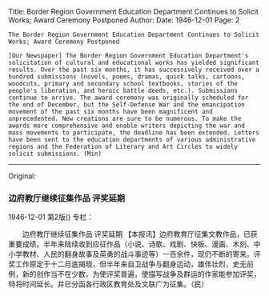 Title: Border Region Government Education Department Continues to Solicit Works; Award Ceremony Postponed
Author:
Date: 1946-12-01
Page: 2

	The Border Region Government Education Department Continues to Solicit Works; Award Ceremony Postponed

	[Our Newspaper] The Border Region Government Education Department's solicitation of cultural and educational works has yielded significant results. Over the past six months, it has successively received over a hundred submissions (novels, poems, dramas, quick talks, cartoons, woodcuts, primary and secondary school textbooks, stories of the people's liberation, and heroic battle deeds, etc.). Submissions continue to arrive. The award ceremony was originally scheduled for the end of December, but the Self-Defense War and the emancipation movement of the past six months have been magnificent and unprecedented. New creations are sure to be numerous. To make the awards more comprehensive and enable writers depicting the war and mass movements to participate, the deadline has been extended. Letters have been sent to the education departments of various administrative regions and the Federation of Literary and Art Circles to widely solicit submissions. (Min)



<hr /> 

Original: 


### 边府教厅继续征集作品  评奖延期

1946-12-01
第2版()
专栏：

　　边府教厅继续征集作品
    评奖延期
    【本报讯】边府教育厅征集文教作品，已获重要成绩。半年来陆续收到应征作品（小说、诗歌、戏剧、快板、漫画、木刻、中小学教材、人民的翻身故事及英勇的战斗事迹等）一百余件，现仍不断的寄来。评奖工作原定于十二月底揭晓，但半年来自卫战争与翻身运动，雄伟壮烈，史无前例，新的创作当不在少数，为使评奖普遍，使描写战争及群运的作家能参加评奖，特将时间延长。并已分函各行政区教育处及文联广为征集。（民）
